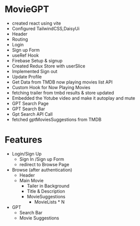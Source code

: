 # MovieGPT

- created react using vite
- Configured TailwindCSS,DaisyUi
- Header
- Routing 
- Login
- Sign up Form
- useRef Hook
- Firebase Setup & signup 
- Created Redux Store with userSlice
- Implemented Sign out 
- Update Profile
- Get Data from TMDB now playing movies list API
- Custom Hook for Now Playing Movies
- fetching trailer from tmbd results & store updated
- Embedded the Yotube video and make it autoplay and mute
- GPT Search Page
- GPT Search Bar
- Gpt Search API Call
- fetched gptMoviesSuggestions from TMDB
  




# Features
- Login/Sign Up
    - Sign In /Sign up Form
    - redirect to Browse Page
- Browse (after authentication)
    - Header
    - Main Movie
        - Tailer in Background
        - Title & Description
        - MovieSuggestions
            - MovieLists * N 
- GPT
    - Search Bar
    - Movie Suggestions



